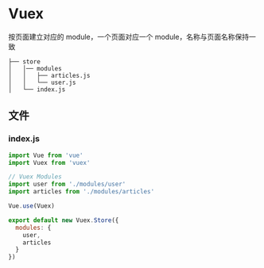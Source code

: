 # Vuex

按页面建立对应的 module，一个页面对应一个 module，名称与页面名称保持一致

```
├── store
│   │── modules
│   │   ├── articles.js
│   │   └── user.js
│   └── index.js
```

## 文件

### index.js

```js
import Vue from 'vue'
import Vuex from 'vuex'

// Vuex Modules
import user from './modules/user'
import articles from './modules/articles'

Vue.use(Vuex)

export default new Vuex.Store({
  modules: {
    user,
    articles
  }
})
```